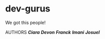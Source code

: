 # dev-gurus
We got this people!

AUTHORS
***Ciara***
***Devon***
***Franck***
***Imani***
***Josuel***

